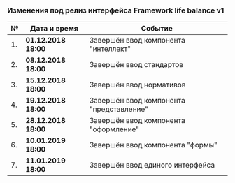 ### Изменения под релиз интерфейса Framework life balance v1

| № | Дата и время | Событие
 ------------- | ------------- | ------------- | 
| 1. | **01.12.2018 18:00** | Завершён ввод компонента "интеллект"
| 2. | **08.12.2018 18:00** | Завершён ввод стандартов
| 3. | **15.12.2018 18:00** | Завершён ввод нормативов
| 4. | **19.12.2018 18:00** | Завершён ввод компонента "представление"
| 5. | **28.12.2018 18:00** | Завершён ввод компонента "оформление"
| 6. | **10.01.2019 18:00** | Завершён ввод компонента "формы"
| 7. | **11.01.2019 18:00** | Завершён ввод единого интерфейса